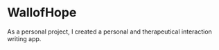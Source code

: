 # WallofHope
As a personal project, I created a personal and therapeutical interaction writing app.
